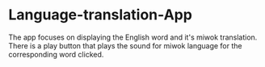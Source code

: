 # Language-translation-App
The app focuses on displaying the English word and it's miwok translation. There is a play button that plays the sound for miwok language 
for the corresponding  word clicked.
